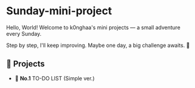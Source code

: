 # Sunday-mini-project
Hello, World!
Welcome to k0nghaa's mini projects — a small adventure every Sunday.

Step by step, I'll keep improving. 
Maybe one day, a big challenge awaits. 👾 



## 📁 Projects 
- 📂 **No.1** TO-DO LIST (Simple ver.)
 
